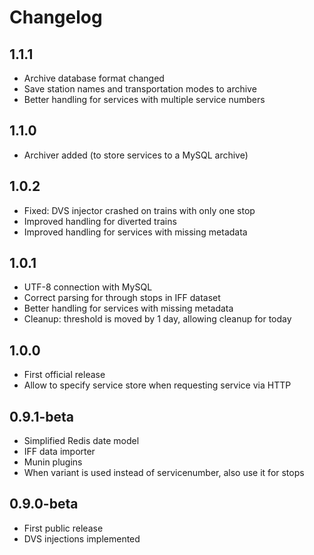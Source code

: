 # Changelog

## 1.1.1

* Archive database format changed
* Save station names and transportation modes to archive
* Better handling for services with multiple service numbers

## 1.1.0

* Archiver added (to store services to a MySQL archive)

## 1.0.2

* Fixed: DVS injector crashed on trains with only one stop
* Improved handling for diverted trains
* Improved handling for services with missing metadata

## 1.0.1

* UTF-8 connection with MySQL
* Correct parsing for through stops in IFF dataset
* Better handling for services with missing metadata
* Cleanup: threshold is moved by 1 day, allowing cleanup for today

## 1.0.0

* First official release
* Allow to specify service store when requesting service via HTTP

## 0.9.1-beta

* Simplified Redis date model
* IFF data importer
* Munin plugins
* When variant is used instead of servicenumber, also use it for stops

## 0.9.0-beta 

* First public release
* DVS injections implemented